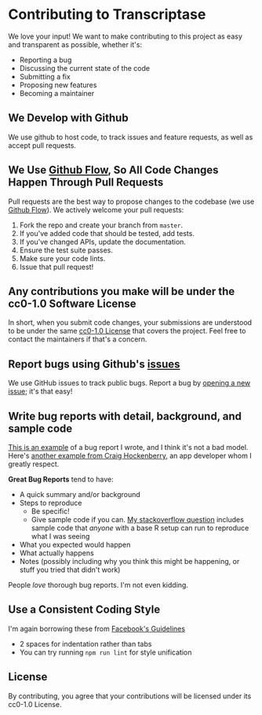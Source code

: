 # Contributing to Transcriptase
We love your input! We want to make contributing to this project as easy and transparent as possible, whether it's:

- Reporting a bug
- Discussing the current state of the code
- Submitting a fix
- Proposing new features
- Becoming a maintainer

## We Develop with Github
We use github to host code, to track issues and feature requests, as well as accept pull requests.

## We Use [Github Flow](https://guides.github.com/introduction/flow/index.html), So All Code Changes Happen Through Pull Requests
Pull requests are the best way to propose changes to the codebase (we use [Github Flow](https://guides.github.com/introduction/flow/index.html)). We actively welcome your pull requests:

1. Fork the repo and create your branch from `master`.
2. If you've added code that should be tested, add tests.
3. If you've changed APIs, update the documentation.
4. Ensure the test suite passes.
5. Make sure your code lints.
6. Issue that pull request!

## Any contributions you make will be under the cc0-1.0 Software License
In short, when you submit code changes, your submissions are understood to be under the same [cc0-1.0 License](https://choosealicense.com/licenses/cc0-1.0/) that covers the project. Feel free to contact the maintainers if that's a concern.

## Report bugs using Github's [issues](https://github.com/briandk/transcriptase-atom/issues)
We use GitHub issues to track public bugs. Report a bug by [opening a new issue](); it's that easy!

## Write bug reports with detail, background, and sample code
[This is an example](http://stackoverflow.com/q/12488905/180626) of a bug report I wrote, and I think it's not a bad model. Here's [another example from Craig Hockenberry](http://www.openradar.me/11905408), an app developer whom I greatly respect.

**Great Bug Reports** tend to have:

- A quick summary and/or background
- Steps to reproduce
  - Be specific!
  - Give sample code if you can. [My stackoverflow question](http://stackoverflow.com/q/12488905/180626) includes sample code that *anyone* with a base R setup can run to reproduce what I was seeing
- What you expected would happen
- What actually happens
- Notes (possibly including why you think this might be happening, or stuff you tried that didn't work)

People *love* thorough bug reports. I'm not even kidding.

## Use a Consistent Coding Style
I'm again borrowing these from [Facebook's Guidelines](https://github.com/facebook/draft-js/blob/a9316a723f9e918afde44dea68b5f9f39b7d9b00/CONTRIBUTING.md)

* 2 spaces for indentation rather than tabs
* You can try running `npm run lint` for style unification

## License
By contributing, you agree that your contributions will be licensed under its cc0-1.0 License.
